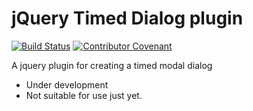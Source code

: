 # jQuery Timed Dialog plugin

[![Build Status](https://travis-ci.com/armino-dev/jquery-timed-dialog.svg?branch=master)](https://travis-ci.com/armino-dev/jquery-timed-dialog) [![Contributor Covenant](https://img.shields.io/badge/Contributor%20Covenant-v2.0%20adopted-ff69b4.svg)](CODE_OF_CONDUCT.md)

A jquery plugin for creating a timed modal dialog


* Under development
* Not suitable for use just yet.
